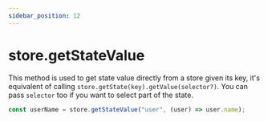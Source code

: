 ```yaml
---
sidebar_position: 12
---
```


# store.getStateValue
This method is used to get state value directly from a store given its key, it's equivalent of calling `store.getState(key).getValue(selector?)`. You can pass `selector` too if you want to select part of the state.

```js
const userName = store.getStateValue("user", (user) => user.name);
```